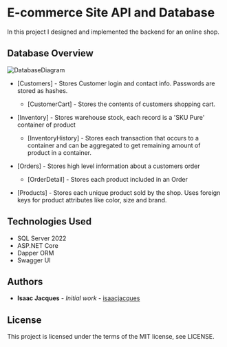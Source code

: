 # E-commerce Site API and Database
In this project I designed and implemented the backend for an online shop.


## Database Overview
![DatabaseDiagram](https://github.com/isaacjacques/EcomSite/assets/137218652/a9617f3c-b3f5-4ad2-aec0-d222b7a1fe5c)

* [Customers] - Stores Customer login and contact info. Passwords are stored as hashes. 
  * [CustomerCart] - Stores the contents of customers shopping cart.
    
* [Inventory] - Stores warehouse stock, each record is a 'SKU Pure' container of product
  * [InventoryHistory] - Stores each transaction that occurs to a container and can be aggregated to get remaining amount of product in a container.
    
* [Orders] - Stores high level information about a customers order 
  * [OrderDetail] - Stores each product included in an Order
    
* [Products] - Stores each unique product sold by the shop. Uses foreign keys for product attributes like color, size and brand.





## Technologies Used
* SQL Server 2022 
* ASP.NET Core
* Dapper ORM
* Swagger UI


## Authors
* **Isaac Jacques** - *Initial work* - [isaacjacques](https://isaacjacques.com)

 
## License
This project is licensed under the terms of the MIT license, see LICENSE.
